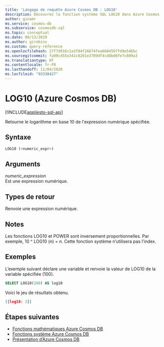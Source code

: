 ```yaml
---
title: 'Langage de requête Azure Cosmos DB : LOG10'
description: Découvrez la fonction système SQL LOG10 dans Azure Cosmos DB, qui retourne le logarithme de base 10 de l’expression numérique spécifiée
author: ginamr
ms.service: cosmos-db
ms.subservice: cosmosdb-sql
ms.topic: conceptual
ms.date: 09/13/2019
ms.author: girobins
ms.custom: query-reference
ms.openlocfilehash: 27f7d916c1a3f84f26674fea6b04597fd9e546bc
ms.sourcegitcommit: fa90cd55e341c8201e3789df4cd8bd6fe7c809a3
ms.translationtype: HT
ms.contentlocale: fr-FR
ms.lasthandoff: 11/04/2020
ms.locfileid: "93338427"
---
```

# <a name="log10-azure-cosmos-db"></a>LOG10 (Azure Cosmos DB)
[!INCLUDE[appliesto-sql-api](includes/appliesto-sql-api.md)]

 Retourne le logarithme en base 10 de l'expression numérique spécifiée.  
  
## <a name="syntax"></a>Syntaxe
  
```sql
LOG10 (<numeric_expr>)  
```  
  
## <a name="arguments"></a>Arguments
  
*numeric_expression*  
   Est une expression numérique.  
  
## <a name="return-types"></a>Types de retour
  
  Renvoie une expression numérique.  
  
## <a name="remarks"></a>Notes
  
  Les fonctions LOG10 et POWER sont inversement proportionnelles. Par exemple, 10 ^ LOG10 (n) = n. Cette fonction système n’utilisera pas l’index.
  
## <a name="examples"></a>Exemples
  
  L’exemple suivant déclare une variable et renvoie la valeur de LOG10 de la variable spécifiée (100).  
  
```sql
SELECT LOG10(100) AS log10 
```  
  
 Voici le jeu de résultats obtenu.  
  
```json
[{log10: 2}]  
```  

## <a name="next-steps"></a>Étapes suivantes

- [Fonctions mathématiques Azure Cosmos DB](sql-query-mathematical-functions.md)
- [Fonctions système Azure Cosmos DB](sql-query-system-functions.md)
- [Présentation d’Azure Cosmos DB](introduction.md)
